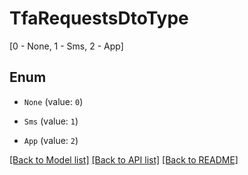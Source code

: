 # TfaRequestsDtoType

[0 - None, 1 - Sms, 2 - App]

## Enum

* `None` (value: `0`)

* `Sms` (value: `1`)

* `App` (value: `2`)

[[Back to Model list]](../README.md#documentation-for-models) [[Back to API list]](../README.md#documentation-for-api-endpoints) [[Back to README]](../README.md)
